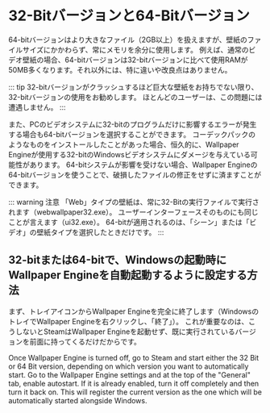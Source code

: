 # 32-Bitバージョンと64-Bitバージョン

64-bitバージョンはより大きなファイル（2GB以上）を扱えますが、壁紙のファイルサイズにかかわらず、常にメモリを余分に使用します。 例えば、通常のビデオ壁紙の場合、64-bitバージョンは32-bitバージョンに比べて使用RAMが50MB多くなります。それ以外には、特に違いや改良点はありません。

::: tip 32-bitバージョンがクラッシュするほど巨大な壁紙をお持ちでない限り、32-bitバージョンの使用をお勧めします。 ほとんどのユーザーは、この問題には遭遇しません。 :::

また、PCのビデオシステムに32-bitのプログラムだけに影響するエラーが発生する場合も64-bitバージョンを選択することができます。 コーデックパックのようなものをインストールしたことがあった場合、恒久的に、Wallpaper Engineが使用する32-bitのWindowsビデオシステムにダメージを与えている可能性があります。 64-bitシステムが影響を受けない場合、Wallpaper Engineの64-bitバージョンを使うことで、破損したファイルの修正をせずに済ますことができます。

::: warning 注意 「Web」タイプの壁紙は、常に32-Bitの実行ファイルで実行されます（webwallpaper32.exe）。 ユーザーインターフェースそのものにも同じことが言えます（ui32.exe）。 64-bitが適用されるのは、「シーン」または「ビデオ」の壁紙タイプを選択したときだけです。 :::

## 32-bitまたは64-bitで、Windowsの起動時にWallpaper Engineを自動起動するように設定する方法

まず、トレイアイコンからWallpaper Engineを完全に終了します（WindowsのトレイでWallpaper Engineを右クリックし、「終了」）。 これが重要なのは、こうしないとSteamはWallpaper Engineを起動せず、既に実行されているバージョンを前面に持ってくるだけだからです。

Once Wallpaper Engine is turned off, go to Steam and start either the 32 Bit or 64 Bit version, depending on which version you want to automatically start. Go to the Wallpaper Engine settings and at the top of the "General" tab, enable autostart. If it is already enabled, turn it off completely and then turn it back on. This will register the current version as the one which will be automatically started alongside Windows. 